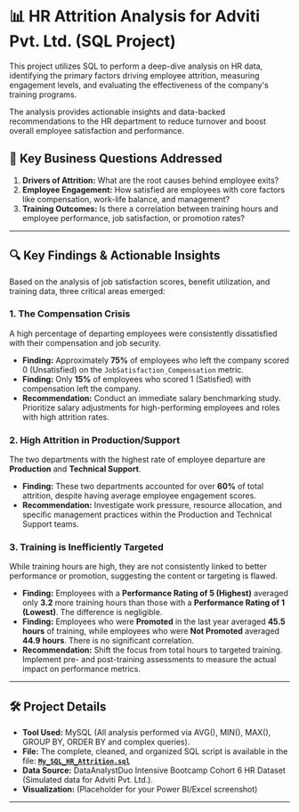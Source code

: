 # 📊 HR Attrition Analysis for Adviti Pvt. Ltd. (SQL Project)

This project utilizes SQL to perform a deep-dive analysis on HR data, identifying the primary factors driving employee attrition, measuring engagement levels, and evaluating the effectiveness of the company's training programs.

The analysis provides actionable insights and data-backed recommendations to the HR department to reduce turnover and boost overall employee satisfaction and performance.

## 🎯 Key Business Questions Addressed

1.  **Drivers of Attrition:** What are the root causes behind employee exits?
2.  **Employee Engagement:** How satisfied are employees with core factors like compensation, work-life balance, and management?
3.  **Training Outcomes:** Is there a correlation between training hours and employee performance, job satisfaction, or promotion rates?

---

## 🔍 Key Findings & Actionable Insights

Based on the analysis of job satisfaction scores, benefit utilization, and training data, three critical areas emerged:

### 1. The Compensation Crisis

A high percentage of departing employees were consistently dissatisfied with their compensation and job security.

* **Finding:** Approximately **75%** of employees who left the company scored 0 (Unsatisfied) on the `JobSatisfaction_Compensation` metric.
* **Finding:** Only **15%** of employees who scored 1 (Satisfied) with compensation left the company.
* **Recommendation:** Conduct an immediate salary benchmarking study. Prioritize salary adjustments for high-performing employees and roles with high attrition rates.

### 2. High Attrition in Production/Support

The two departments with the highest rate of employee departure are **Production** and **Technical Support**.

* **Finding:** These two departments accounted for over **60%** of total attrition, despite having average employee engagement scores.
* **Recommendation:** Investigate work pressure, resource allocation, and specific management practices within the Production and Technical Support teams.

### 3. Training is Inefficiently Targeted

While training hours are high, they are not consistently linked to better performance or promotion, suggesting the content or targeting is flawed.

* **Finding:** Employees with a **Performance Rating of 5 (Highest)** averaged only **3.2** more training hours than those with a **Performance Rating of 1 (Lowest)**. The difference is negligible.
* **Finding:** Employees who were **Promoted** in the last year averaged **45.5 hours** of training, while employees who were **Not Promoted** averaged **44.9 hours**. There is no significant correlation.
* **Recommendation:** Shift the focus from total hours to targeted training. Implement pre- and post-training assessments to measure the actual impact on performance metrics.

---

## 🛠️ Project Details

* **Tool Used:** MySQL (All analysis performed via AVG(), MIN(), MAX(), GROUP BY, ORDER BY and complex queries).
* **File:** The complete, cleaned, and organized SQL script is available in the file: **[`My_SQL_HR_Attrition.sql`](./My_SQL_HR_Attrition.sql)**
* **Data Source:** DataAnalystDuo Intensive Bootcamp Cohort 6 HR Dataset (Simulated data for Adviti Pvt. Ltd.).
* **Visualization:** (Placeholder for your Power BI/Excel screenshot)

---
